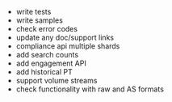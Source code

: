- write tests
- write samples
- check error codes
- update any doc/support links
- compliance api multiple shards
- add search counts
- add engagement API
- add historical PT
- support volume streams
- check functionality with raw and AS formats
